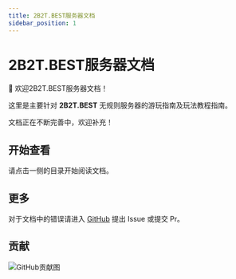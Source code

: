 ```yaml
---
title: 2B2T.BEST服务器文档
sidebar_position: 1
---
```



# 2B2T.BEST服务器文档

👋 欢迎2B2T.BEST服务器文档！

这里是主要针对 **2B2T.BEST** 无规则服务器的游玩指南及玩法教程指南。

文档正在不断完善中，欢迎补充！

## 开始查看

请点击一侧的目录开始阅读文档。

## 更多

对于文档中的错误请进入 [GitHub](https://github.com/2B2T-BEST/Website) 提出 Issue 或提交 Pr。

## 贡献

![GitHub贡献图](https://contrib.rocks/image?repo=2B2T-BEST/Website)
